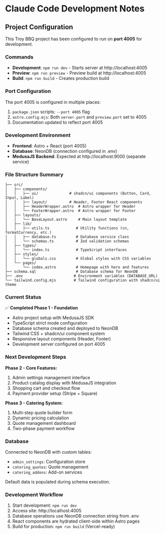# Claude Code Development Notes

## Project Configuration

This Troy BBQ project has been configured to run on **port 4005** for development.

### Commands
- **Development**: `npm run dev` - Starts server at http://localhost:4005
- **Preview**: `npm run preview` - Preview build at http://localhost:4005
- **Build**: `npm run build` - Creates production build

### Port Configuration

The port 4005 is configured in multiple places:
1. `package.json` scripts: `--port 4005` flag
2. `astro.config.mjs`: Both `server.port` and `preview.port` set to 4005
3. Documentation updated to reflect port 4005

### Development Environment

- **Frontend**: Astro + React (port 4005)
- **Database**: NeonDB (connection configured in .env)
- **MedusaJS Backend**: Expected at http://localhost:9000 (separate service)

### File Structure Summary

```
├── src/
│   ├── components/
│   │   ├── ui/              # shadcn/ui components (Button, Card, Input, Label)
│   │   ├── layout/          # Header, Footer React components
│   │   ├── HeaderWrapper.astro  # Astro wrapper for Header
│   │   └── FooterWrapper.astro  # Astro wrapper for Footer
│   ├── layouts/
│   │   └── BaseLayout.astro     # Main layout template
│   ├── lib/
│   │   ├── utils.ts            # Utility functions (cn, formatCurrency, etc.)
│   │   ├── database.ts         # Database service class
│   │   └── schemas.ts          # Zod validation schemas
│   ├── types/
│   │   └── index.ts            # TypeScript interfaces
│   ├── styles/
│   │   └── globals.css         # Global styles with CSS variables
│   └── pages/
│       └── index.astro         # Homepage with hero and features
├── schema.sql                  # Database schema for NeonDB
├── .env                       # Environment variables (DATABASE_URL)
└── tailwind.config.mjs        # Tailwind configuration with shadcn/ui theme
```

### Current Status

✅ **Completed Phase 1 - Foundation**
- Astro project setup with MedusaJS SDK
- TypeScript strict mode configuration
- Database schema created and deployed to NeonDB
- Tailwind CSS + shadcn/ui component system
- Responsive layout components (Header, Footer)
- Development server configured on port 4005

### Next Development Steps

**Phase 2 - Core Features:**
1. Admin settings management interface
2. Product catalog display with MedusaJS integration
3. Shopping cart and checkout flow
4. Payment provider setup (Stripe + Square)

**Phase 3 - Catering System:**
1. Multi-step quote builder form
2. Dynamic pricing calculation
3. Quote management dashboard
4. Two-phase payment workflow

### Database

Connected to NeonDB with custom tables:
- `admin_settings`: Configuration store
- `catering_quotes`: Quote management
- `catering_addons`: Add-on services

Default data is populated during schema execution.

### Development Workflow

1. Start development: `npm run dev`
2. Access site: http://localhost:4005
3. Database operations use NeonDB connection string from .env
4. React components are hydrated client-side within Astro pages
5. Build for production: `npm run build` (Vercel-ready)